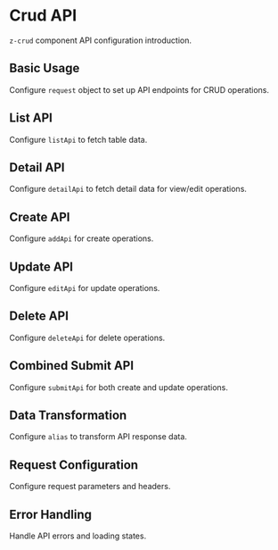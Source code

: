 # Crud API

`z-crud` component API configuration introduction.

## Basic Usage

Configure `request` object to set up API endpoints for CRUD operations.

<preview path="../../demo/crud-api/normal.vue" />

## List API

Configure `listApi` to fetch table data.

<preview path="../../demo/crud-api/list.vue" />

## Detail API

Configure `detailApi` to fetch detail data for view/edit operations.

<preview path="../../demo/crud-api/detail.vue" />

## Create API

Configure `addApi` for create operations.

<preview path="../../demo/crud-api/add.vue" />

## Update API

Configure `editApi` for update operations.

<preview path="../../demo/crud-api/edit.vue" />

## Delete API

Configure `deleteApi` for delete operations.

<preview path="../../demo/crud-api/delete.vue" />

## Combined Submit API

Configure `submitApi` for both create and update operations.

<preview path="../../demo/crud-api/submit.vue" />

## Data Transformation

Configure `alias` to transform API response data.

<preview path="../../demo/crud-api/alias.vue" />

## Request Configuration

Configure request parameters and headers.

<preview path="../../demo/crud-api/config.vue" />

## Error Handling

Handle API errors and loading states.

<preview path="../../demo/crud-api/error.vue" />
